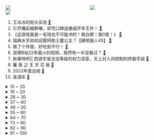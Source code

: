 <div >
	<a style="float:left;width:55%;" href = "https://github.com/anuraghazra/github-readme-stats">
	 <img src = "https://github-readme-stats.vercel.app/api?username=iuuuuuaena&theme=buefy&show_icons=true"/>
	</a>
	<a  style="float:right;width:45%" href = "https://github.com/anuraghazra/github-readme-stats">
	 <img  src="https://github-readme-stats.vercel.app/api/top-langs/?username=anuraghazra&layout=compact"/>
	</a>
	</div>

[![](https://img.shields.io/badge/jxd-@jxdgogogo.xyz-yellowgreen.svg)](https://www.jxdgogogo.xyz)<br>
1. 王冰冰的街头实验 [:link:](//www.bilibili.com/video/BV1nM411h7xG) <br>
2. 它开播前被群嘲，却凭口碑逆袭成开年王炸！ [:link:](//www.bilibili.com/video/BV1tP4y1C79q) <br>
3. 《这游戏我是一毛钱也不可能冲的！我白嫖！我0氪！》 [:link:](//www.bilibili.com/video/BV1FW4y1V7eE) <br>
4. 瑞典水手如何迎娶阿依土鳖公主？【硬核狠人45】 [:link:](//www.bilibili.com/video/BV1uM411h7MN) <br>
5. 做了个炸蛋，好吃到不行！ [:link:](//www.bilibili.com/video/BV1G3411U7Ux) <br>
6. 盲猜B站22年最火的视频，居然有一半没看过？ [:link:](//www.bilibili.com/video/BV1GY411y7Yt) <br>
7. 新春特供|| 西游宇宙法宝等级的权力深意，天上对人间控制的终极手段 [:link:](//www.bilibili.com/video/BV1GG4y1y7DL) <br>
8. 薯 条 之 王 天 花 板 [:link:](//www.bilibili.com/video/BV1D8411K7eK) <br>
9. 2022年度总结 [:link:](//www.bilibili.com/video/BV1he4y1G7hW) <br>
10. 圣酒车 [:link:](//www.bilibili.com/video/BV1wM411h7Wk) <br>
<details>
<summary>10 ~ 20</summary>

11. 这是什么离谱的操作啊！！ [:link:](//www.bilibili.com/video/BV19g411W7AU) <br>
12. 无法行走+物品栏只有一格通关我的世界 [:link:](//www.bilibili.com/video/BV1dP4y1e7Zz) <br>
13. 最后就让我聊聊自己，我的童年、青春、还有那个她。 [:link:](//www.bilibili.com/video/BV1ne4y1G7Kr) <br>
14. 美好旅行图鉴 [:link:](//www.bilibili.com/video/BV1Z24y1e7Ja) <br>
15. 20年以来，游戏替中国式家长背了多少黑锅？ [:link:](//www.bilibili.com/video/BV1JM411F76o) <br>
16. 《 天 价 水 果 》2 [:link:](//www.bilibili.com/video/BV1GW4y137RL) <br>
17. 不就是个1000000粉丝的牌子嘛！ [:link:](//www.bilibili.com/video/BV1UG4y1y741) <br>
18. 视频网站的“蓝光”是怎么骗你的？——视频画质全解析【柴知道】 [:link:](//www.bilibili.com/video/BV1nW4y1V7kR) <br>
19. 我的爷爷是个发明家，他发明了辣条！！ [:link:](//www.bilibili.com/video/BV19G4y1w7YQ) <br>
</details>
<details>
<summary>19 ~ 20</summary>

20. 第一次在兄弟面前展示才艺 [:link:](//www.bilibili.com/video/BV1ND4y1L7rS) <br>
21. 你们给我1000W这个广告我也不会接！谁来拯救那些被毒槟榔割脸的年轻人！ [:link:](//www.bilibili.com/video/BV1X24y1e73W) <br>
22. 花30万只涨了3000粉，是什么感受？痛~太痛了~ [:link:](//www.bilibili.com/video/BV1wG4y1j7Vs) <br>
23. 撒旦:十八层地狱的人什么时候跑出来的？ [:link:](//www.bilibili.com/video/BV1mx4y1G7aC) <br>
24. 挑战全网最敷衍求婚！竟然成功了... [:link:](//www.bilibili.com/video/BV1p24y1e7bC) <br>
25. 来餐车厂催进度，结果跟车厂老板做了个约定… [:link:](//www.bilibili.com/video/BV1Bx4y1G7zU) <br>
26. 一年一度的办公室礼物交换大会 [:link:](//www.bilibili.com/video/BV11G4y1w7xa) <br>
27. “睡教” [:link:](//www.bilibili.com/video/BV1YY4y1f7DH) <br>
28. 唐师父的钱包保卫战 [:link:](//www.bilibili.com/video/BV1zG411K73G) <br>
</details>
<details>
<summary>28 ~ 30</summary>

29. 回忆杀！《黑猫警长》2023特别篇 [:link:](//www.bilibili.com/video/BV1ZW4y1G7NM) <br>
30. 不幸的是，圈圈还是套上了圈圈 [:link:](//www.bilibili.com/video/BV1td4y1j7gV) <br>
31. 全国各地迷惑的特色菜 [:link:](//www.bilibili.com/video/BV14d4y1j7Rk) <br>
32. 哈士奇到底有多贱 [:link:](//www.bilibili.com/video/BV1C3411m7EH) <br>
33. 【时代少年团】《浅炸一下吧！》08：时代澄清大会 [:link:](//www.bilibili.com/video/BV1Dx4y1G7mQ) <br>
34. 【引航者试炼】TN-1至TN-4 恢宏试炼 简单好抄 [:link:](//www.bilibili.com/video/BV1YD4y1p7Pd) <br>
35. 方便面锅底卖188？本就不富裕的探店搭档雪上加霜...【凭啥这么贵50-炉釜·山野吊锅】 [:link:](//www.bilibili.com/video/BV1pe4y1G7VL) <br>
36. 开年第一摇！《星际瑶仔》奉上！ [:link:](//www.bilibili.com/video/BV1a24y1a7m5) <br>
37. 花20天时间把一只鸡浓缩成一碗面！据说这碗面的配方值一百两？ [:link:](//www.bilibili.com/video/BV1BD4y1V7Mk) <br>
</details>
<details>
<summary>37 ~ 40</summary>

38. 打着IKUN旗号的乐子人？蹭流量、恰烂米，一个视频全部回应，解析蔡徐坤被黑的根源究竟所在何处 [:link:](//www.bilibili.com/video/BV1PY411y7Cz) <br>
39. 【STN快报第七季01】水晶动力要做迄今为止最大的古墓丽影 [:link:](//www.bilibili.com/video/BV1xD4y157FA) <br>
40. 成都. 玉芝兰厨子探店¥？？00 [:link:](//www.bilibili.com/video/BV1cY411y7MR) <br>
41. 我到底是你的什么啊（恼） [:link:](//www.bilibili.com/video/BV1TK41117cZ) <br>
42. 冬季骑行东北，深山老林里找到一个大房子，骑行久了什么地方都不怕 [:link:](//www.bilibili.com/video/BV1z8411P7iM) <br>
43. 当景点只有我一个人的时候… [:link:](//www.bilibili.com/video/BV1eK41117T5) <br>
44. “这个视频只能看一眼” [:link:](//www.bilibili.com/video/BV198411N7LG) <br>
45. 只因在羊群中多看了它一眼，我给我的牧羊犬买了一只羊做宠物 [:link:](//www.bilibili.com/video/BV1pd4y1j71b) <br>
46. 【超轻粘土】手部练习 [:link:](//www.bilibili.com/video/BV1ke4y1374f) <br>
</details>
<details>
<summary>46 ~ 50</summary>

47. ⚡ 3.4 玩 家 现 状 ⚡ [:link:](//www.bilibili.com/video/BV18D4y1p7N6) <br>
48. 为“百大观众”颁奖？？？ [:link:](//www.bilibili.com/video/BV14G4y127Lk) <br>
49. 【春晚鬼畜】赵本山：我就是念诗之王！【改革春风吹满地】 [:link:](//www.bilibili.com/video/BV1bW411n7fY) <br>
50. 谢谢你的礼物，你还好吗 [:link:](//www.bilibili.com/video/BV11x4y1g7VG) <br>
51. 悬  丝  诊  琴  3 [:link:](//www.bilibili.com/video/BV1GY411272V) <br>
52. 男生的专属浪漫，一定要看到最后！ [:link:](//www.bilibili.com/video/BV1BM411a7SU) <br>
53. 退圈才敢说！前练习生现身说法之练习生知道自己尬吗？ [:link:](//www.bilibili.com/video/BV1FM411Y73z) <br>
54. 69块钱“新冠险”确诊赔两万？在线发钱是吧？【慧小媛】 [:link:](//www.bilibili.com/video/BV1DR4y117Nx) <br>
55. 法国人怎么看中国网红Thurman猫一杯? [:link:](//www.bilibili.com/video/BV1C3411m7PQ) <br>
</details>
<details>
<summary>55 ~ 60</summary>

56. 你喜欢的经典色系设计，祝福2023致富发财！ [:link:](//www.bilibili.com/video/BV1Mx4y1G7Ls) <br>
57. 添加剂...已经...无所谓了...《最 骚 营 销 号 46》 [:link:](//www.bilibili.com/video/BV1fx4y1G7uQ) <br>
58. 168两斤半的蒸羊羔，老板有点像梁山过来的… [:link:](//www.bilibili.com/video/BV1s8411K7QA) <br>
59. 在古都洛阳竟然被算出回到古代能位极人臣??? [:link:](//www.bilibili.com/video/BV1Xv4y1v7dp) <br>
60. 祝 你 飞 起 来 [:link:](//www.bilibili.com/video/BV1t24y1e7K4) <br>
61. 全网首发！直升机炮手打起来是什么体验！？ [:link:](//www.bilibili.com/video/BV16R4y117QG) <br>
62. 白起：你对电风扇一无所知！ [:link:](//www.bilibili.com/video/BV19M41187aN) <br>
63. 你好，粤语版《兰亭序》 [:link:](//www.bilibili.com/video/BV1Nx4y1V7bM) <br>
64. 【魁拔4最后的魁拔】欢迎回来，亲爱的魁拔，我们等你很久了！ [:link:](//www.bilibili.com/video/BV1ev4y1q7Eo) <br>
</details>
<details>
<summary>64 ~ 70</summary>

65. 逐帧解析《原神》3.4版本PV「磬弦奏华夜」逆天级考据！ [:link:](//www.bilibili.com/video/BV1sG4y1y74C) <br>
66. 史诗级合作！鬼畜全明星联手24K《Mood》 [:link:](//www.bilibili.com/video/BV18G4y1L7H9) <br>
67. 【节奏盒子】世界最难曲2023最新记录，6分36秒非人类难度耐力混音，最难部分聚集在最后面，耗时两个月，V2《Golden Rose》（金玫） [:link:](//www.bilibili.com/video/BV16e4y1G78f) <br>
68. 有种上学被抽查知识点的快感（3） [:link:](//www.bilibili.com/video/BV1h84y1a7Lr) <br>
69. 答应你们穿裙子自律，但是穿了又好像没穿，拖了又好像没拖.. [:link:](//www.bilibili.com/video/BV1yd4y1j7Tj) <br>
70. 【散人】电击治疗？恐怖逃脱！真人互动游戏《飞越13号房》 （暂完结） [:link:](//www.bilibili.com/video/BV1yP4y1C7pa) <br>
71. 要审讯了，我和犯人都很兴奋！ [:link:](//www.bilibili.com/video/BV1RY411C7vu) <br>
72. 你 这 腿 有 问 题 啊！ [:link:](//www.bilibili.com/video/BV1t84y1a71B) <br>
73. 一年一度 催婚实录 [:link:](//www.bilibili.com/video/BV1g8411K7Re) <br>
</details>
<details>
<summary>73 ~ 80</summary>

74. 挑战拿着假肢去纹身 [:link:](//www.bilibili.com/video/BV1Pe4y1G7XQ) <br>
75. “比奇堡的天上没有云” [:link:](//www.bilibili.com/video/BV1Q8411K72z) <br>
76. 在放大100倍的空岛上！该怎么生存？我的世界 [:link:](//www.bilibili.com/video/BV1Q8411K7f1) <br>
77. 奸商：3千元笔记本卖你5千犯法吗？女生电脑城买笔记本实录 [:link:](//www.bilibili.com/video/BV1yM411F74s) <br>
78. 1Q1500！塔姆最折磨套路！对手：太痛苦辣！【有点骚东西】 [:link:](//www.bilibili.com/video/BV1yx4y1G7V4) <br>
79. 酥脆透亮的锅包肉，亲妈级教程。 [:link:](//www.bilibili.com/video/BV1bP4y1C7iR) <br>
80. 网络热门“智熄”视频鉴定 ㉜ [:link:](//www.bilibili.com/video/BV1uG4y1y7Bf) <br>
81. 须弥隐藏任务，凶猛动物在哪里？ [:link:](//www.bilibili.com/video/BV1714y1u71n) <br>
82. 愿你我热爱的那个虚拟世界～熠熠生辉！ [:link:](//www.bilibili.com/video/BV1GG4y1A7RS) <br>
</details>
<details>
<summary>82 ~ 90</summary>

83. 试吃全世界最臭食物！冰岛鲨鱼肉！比鲱鱼罐头还臭几十倍 [:link:](//www.bilibili.com/video/BV1t24y1e73u) <br>
84. 万豪：怎么没有W技能？太痛苦了！太痛苦了！太不公平了！重赛！ [:link:](//www.bilibili.com/video/BV1fg411W7Zq) <br>
85. “仅此86秒，原神中那些文艺到极致的台词！懂不懂原神文编的含金量啊？” [:link:](//www.bilibili.com/video/BV1EG4y1A7Wp) <br>
86. 群青 [:link:](//www.bilibili.com/video/BV1q3411m7ZT) <br>
87. 【上青杰哥】 两百斤汕尾蚝熬蚝油，做一锅大盆菜给兄弟们尝尝 [:link:](//www.bilibili.com/video/BV1uG4y1y7Cm) <br>
88. 【小短片】酒桌文化难题 [:link:](//www.bilibili.com/video/BV14G4y1A7RK) <br>
89. 愿所有的毛孩子都能被温柔以待 [:link:](//www.bilibili.com/video/BV1684y1a7y1) <br>
90. 国产免费GAL东北往事，已开放下载！玩之前你必须知到这些！ [:link:](//www.bilibili.com/video/BV1jD4y157hK) <br>
91. 你画我穿2.0, 但搭配好的衣服送你 [:link:](//www.bilibili.com/video/BV1Z3411m7HD) <br>
</details>
<details>
<summary>91 ~ 100</summary>

92. 一月新番:最强阴阳师转生异世界,扮猪吃虎 [:link:](//www.bilibili.com/video/BV1xR4y117Dd) <br>
93. 深圳月租5000的空房，被我打造成了理想的家 [:link:](//www.bilibili.com/video/BV18P4y1C7fZ) <br>
94. 让我看看到底是哪个小猫咪没有穿衣服！？？ [:link:](//www.bilibili.com/video/BV13A411Z7eU) <br>
95. 捡一块10几斤的顶级和牛，M9+大米龙，碳烤撸串能爆浆 [:link:](//www.bilibili.com/video/BV1Dg411W7kE) <br>
96. 新概念“放松” [:link:](//www.bilibili.com/video/BV16D4y1p7gD) <br>
97. 这b班就非得上吗？ [:link:](//www.bilibili.com/video/BV1TM411F7UZ) <br>
98. 脸这么大的红烧肉！猪肘子！一个人提前过年了！ [:link:](//www.bilibili.com/video/BV17v4y1v7T4) <br>
99. 一念通天，神魔无惧！！！ [:link:](//www.bilibili.com/video/BV1iM411F7HJ) <br>
100. 原神官方背着你，在欧美玩得有多花？ [:link:](//www.bilibili.com/video/BV1r84y1a7Cj) <br>
</details>
